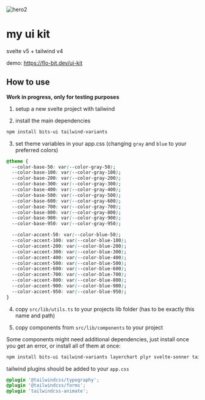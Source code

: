 ![hero2](https://github.com/user-attachments/assets/2573273f-573b-44bf-8e2d-f0d1c261b79f)

# my ui kit

svelte v5 + tailwind v4

demo: https://flo-bit.dev/ui-kit

## How to use

**Work in progress, only for testing purposes**

1. setup a new svelte project with tailwind

2. install the main dependencies

```bash
npm install bits-ui tailwind-variants
```

3. set theme variables in your app.css (changing `gray` and `blue` to your preferred colors)

```css
@theme {
  --color-base-50: var(--color-gray-50);
  --color-base-100: var(--color-gray-100);
  --color-base-200: var(--color-gray-200);
  --color-base-300: var(--color-gray-300);
  --color-base-400: var(--color-gray-400);
  --color-base-500: var(--color-gray-500);
  --color-base-600: var(--color-gray-600);
  --color-base-700: var(--color-gray-700);
  --color-base-800: var(--color-gray-800);
  --color-base-900: var(--color-gray-900);
  --color-base-950: var(--color-gray-950);

  --color-accent-50: var(--color-blue-50);
  --color-accent-100: var(--color-blue-100);
  --color-accent-200: var(--color-blue-200);
  --color-accent-300: var(--color-blue-300);
  --color-accent-400: var(--color-blue-400);
  --color-accent-500: var(--color-blue-500);
  --color-accent-600: var(--color-blue-600);
  --color-accent-700: var(--color-blue-700);
  --color-accent-800: var(--color-blue-800);
  --color-accent-900: var(--color-blue-900);
  --color-accent-950: var(--color-blue-950);
}
```

4. copy `src/lib/utils.ts` to your projects lib folder (has to be exactly this name and path)

5. copy components from `src/lib/components` to your project

Some components might need additional dependencies, just install once you get an error, or install all of them at once:

```bash
npm install bits-ui tailwind-variants layerchart plyr svelte-sonner tailwindcss-animate three @threlte/extras @threlte/core @types/three
```

tailwind plugins should be added to your `app.css`

```css
@plugin '@tailwindcss/typography';
@plugin '@tailwindcss/forms';
@plugin 'tailwindcss-animate';
```

